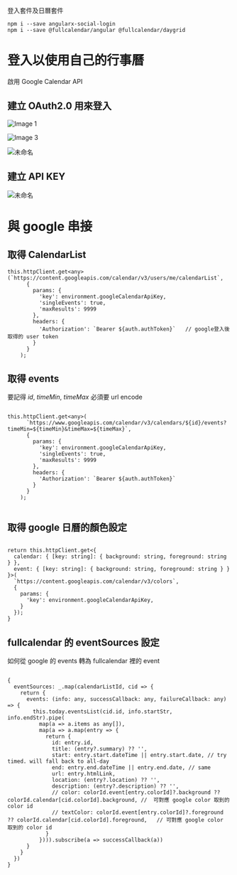 
登入套件及日曆套件

```
npm i --save angularx-social-login 
npm i --save @fullcalendar/angular @fullcalendar/daygrid 
```


# 登入以使用自己的行事曆

啟用 Google Calendar API


## 建立 OAuth2.0 用來登入


![Image 1](https://user-images.githubusercontent.com/28519748/173192916-64d8c589-7236-4335-afd9-5955194183a7.png)


![Image 3](https://user-images.githubusercontent.com/28519748/173192921-917bc226-d70e-4f99-bd70-bf72c382d758.png)

![未命名](https://user-images.githubusercontent.com/28519748/173193004-eaa46014-2c27-4769-a934-17ffff2e575e.png)


## 建立 API KEY 

![未命名](https://user-images.githubusercontent.com/28519748/173193065-cb23befe-21cf-43c9-86f0-85a984a89f34.png)





# 與 google 串接

## 取得 CalendarList 

```
this.httpClient.get<any>(`https://content.googleapis.com/calendar/v3/users/me/calendarList`,
      {
        params: {
          'key': environment.googleCalendarApiKey,
          'singleEvents': true,
          'maxResults': 9999
        },
        headers: {
          'Authorization': `Bearer ${auth.authToken}`   // google登入後取得的 user token
        }
      }
    );
```



## 取得 events 


要記得 _id_, _timeMin_, _timeMax_  必須要 url encode

```

this.httpClient.get<any>(
      `https://www.googleapis.com/calendar/v3/calendars/${id}/events?timeMin=${timeMin}&timeMax=${timeMax}`,
      {
        params: {
          'key': environment.googleCalendarApiKey,
          'singleEvents': true,
          'maxResults': 9999
        },
        headers: {
          'Authorization': `Bearer ${auth.authToken}`
        }
      }
    );


```


## 取得 google 日曆的顏色設定

```

return this.httpClient.get<{
  calendar: { [key: string]: { background: string, foreground: string } },
  event: { [key: string]: { background: string, foreground: string } }
}>(
  `https://content.googleapis.com/calendar/v3/colors`,
  {
    params: {
      'key': environment.googleCalendarApiKey,
    }
  });
}

```



## fullcalendar 的 eventSources 設定

如何從 google 的 events 轉為 fullcalendar 裡的 event


```

{
  eventSources: _.map(calendarListId, cid => {
    return {
      events: (info: any, successCallback: any, failureCallback: any) => {
        this.today.eventsList(cid.id, info.startStr, info.endStr).pipe(
          map(a => a.items as any[]),
          map(a => a.map(entry => {
            return {
              id: entry.id,
              title: (entry?.summary) ?? '',
              start: entry.start.dateTime || entry.start.date, // try timed. will fall back to all-day
              end: entry.end.dateTime || entry.end.date, // same
              url: entry.htmlLink,
              location: (entry?.location) ?? '',
              description: (entry?.description) ?? '',
              // color: colorId.event[entry.colorId]?.background ?? colorId.calendar[cid.colorId].background, //  可對應 google color 取到的 color id
              // textColor: colorId.event[entry.colorId]?.foreground ?? colorId.calendar[cid.colorId].foreground,   // 可對應 google color 取到的 color id
            }
          }))).subscribe(a => successCallback(a))
      }
    }
  })
}

```


